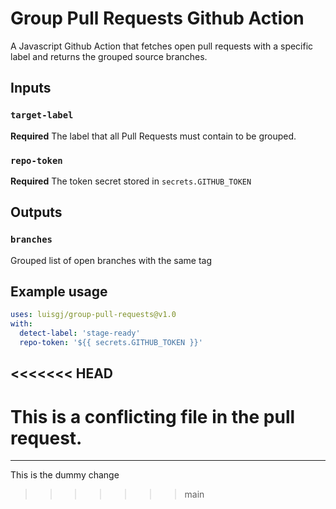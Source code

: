 # Group Pull Requests Github Action

A Javascript Github Action that fetches open pull requests with a specific label and returns the grouped source branches.

## Inputs

### `target-label`

**Required** The label that all Pull Requests must contain to be grouped.

### `repo-token`

**Required** The token secret stored in `secrets.GITHUB_TOKEN`

## Outputs

### `branches`

Grouped list of open branches with the same tag

## Example usage

```yaml
uses: luisgj/group-pull-requests@v1.0
with:
  detect-label: 'stage-ready'
  repo-token: '${{ secrets.GITHUB_TOKEN }}'
```
<<<<<<< HEAD
---
This is a conflicting file in the pull request.
=======

---
This is the dummy change
>>>>>>> main
